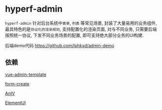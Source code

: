 # hyperf-admin

`hyperf-admin` 针对后台系统中`表单`, `列表` 等常见场景, 封装了大量易用的业务组件, 最具特色的是`协议化的渲染规则`, 支持配置化的渲染页面, 对与不同业务, 只需要后端按照统一协议, 下发不同业务场景的配置, 即可支持绝大部分业务的UI构建. 

 后端demo代码  https://github.com/lphkxd/admin-demo

## 依赖
[vue-admin-template](https://github.com/PanJiaChen/vue-admin-template)

[form-create](http://www.form-create.com/)

[AntV](https://antv.vision/)

[ElementUI](https://element.eleme.io/)

